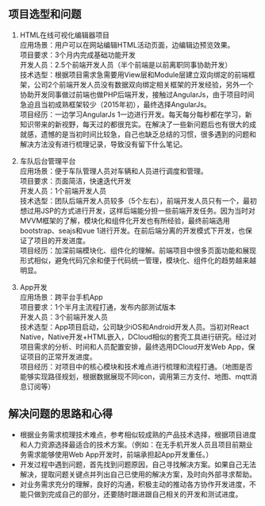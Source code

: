 ## 项目选型和问题  
1. HTML在线可视化编辑器项目    
  应用场景：用户可以在网站编辑HTML活动页面，边编辑边预览效果。  
  项目要求：3个月内完成基础功能开发  
  开发人员：2.5个前端开发人员（半个前端是以前离职同事协助开发）  
  技术选型：根据项目需求急需要用View层和Module层建立双向绑定的前端框架，公司2个前端开发人员没有数据双向绑定相关框架的开发经验，另外一个协助开发同事做过前端也做PHP后端开发，接触过AngularJs，由于项目时间急迫且当初成熟框架较少（2015年初），最终选择AngularJs。  
  项目经历：一边学习AngularJs 1一边进行开发。每天每分每秒都在学习，新知识带来的新视野，每天过的都很充实。在解决了一些新问题后也有很大的成就感，遗憾的是当初时间比较急，自己也缺乏总结的习惯，很多遇到的问题和解决方法没有进行梳理记录，导致没有留下什么笔记。
  
  2. 车队后台管理平台  
  应用场景：便于车队管理人员对车辆和人员进行调度和管理。  
  项目要求：页面简洁，快速迭代开发  
  开发人员：1个前端开发人员  
  技术选型：团队后端开发人员较多（5个左右），前端开发人员只有一个，最初想过用JSP的方式进行开发，这样后端能分担一些前端开发任务。因为当时对MVVM框架的了解，模块化和组件化开发也有所经验，最终前端选用bootstrap、seajs和vue 1进行开发。在前后端分离的开发模式下开发，也保证了项目的开发进度。  
  项目经历：加深前端模块化、组件化的理解。前端项目中很多页面功能和展现形式相似，避免代码冗余和便于代码统一管理，模块化、组件化的趋势越来越明显。  
  
  3. App开发  
  应用场景：跨平台手机App  
  项目要求：1个半月主流程打通，发布内部测试版本  
  开发人员：3个前端开发人员  
  技术选型：App项目启动，公司缺少iOS和Android开发人员。当初对React Native，Native开发+HTML嵌入，DCloud相似的套壳工具进行研究。经过对项目需求的分析、时间和人员配置安排，最终选用DCloud开发Web App，保证项目的正常开发进度。  
  项目经历：对项目中的核心模块和技术难点进行梳理和流程打通。（地图是否能够实现路径规划，根据数据展现不同icon，调用第三方支付、地图、mqtt消息订阅等）  
  

## 解决问题的思路和心得
  - 根据业务需求梳理技术难点，参考相似较成熟的产品技术选择，根据项目进度和人力资源选择最适合的技术方案。（例如：在无手机开发人员且项目前期业务需求能够使用Web App开发时，前端承担起App开发重任。）
  - 开发过程中遇到问题，首先找到问题原因，自己寻找解决方案。如果自己无法解决，提取问题关键点并列出自己已使用的解决方案，及时向外部寻求帮助。
  - 对业务需求充分的理解，良好的沟通，积极主动的推动各方协作开发进度，不能只做到完成自己的部分，还要随时跟进跟自己相关的开发和测试进度。 